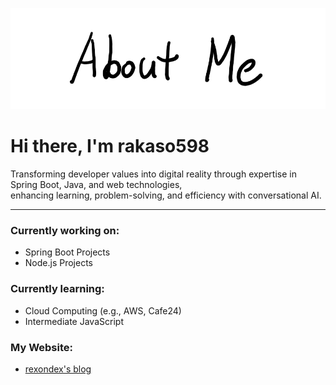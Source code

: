 ![AboutMe](images/AboutMe.png)  

# Hi there, I'm rakaso598

Transforming developer values into digital reality through expertise in Spring Boot, Java, and web technologies,  
enhancing learning, problem-solving, and efficiency with conversational AI.  

---  

### **Currently working on:**  
- Spring Boot Projects  
- Node.js Projects  

### **Currently learning:**  
- Cloud Computing (e.g., AWS, Cafe24)  
- Intermediate JavaScript  

### **My Website:**  
- [rexondex's blog](https://rexondex.tistory.com)  
